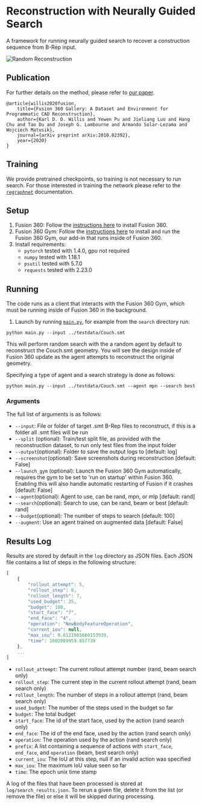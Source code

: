 # Reconstruction with Neurally Guided Search
A framework for running neurally guided search to recover a construction sequence from B-Rep input. 

![Random Reconstruction](https://i.gyazo.com/702ad3f8f443c44be4ad85383f7fa719.gif)

## Publication
For further details on the method, please refer to [our paper](https://arxiv.org/abs/2010.02392).
```
@article{willis2020fusion,
    title={Fusion 360 Gallery: A Dataset and Environment for Programmatic CAD Reconstruction},
    author={Karl D. D. Willis and Yewen Pu and Jieliang Luo and Hang Chu and Tao Du and Joseph G. Lambourne and Armando Solar-Lezama and Wojciech Matusik},
    journal={arXiv preprint arXiv:2010.02392},
    year={2020}
}
```

## Training
We provide pretrained checkpoints, so training is not necessary to run search. For those interested in training the network please refer to the [`regraphnet`](../regraphnet) documentation.

## Setup
1. Fusion 360: Follow the [instructions here](../#install-fusion-360) to install Fusion 360.
2. Fusion 360 Gym: Follow the [instructions here](../fusion360gym#running) to install and run the Fusion 360 Gym, our add-in that runs inside of Fusion 360.
3. Install requirements: 
    - `pytorch` tested with 1.4.0, gpu not required
    - `numpy` tested with 1.18.1
    - `psutil` tested with 5.7.0
    - `requests` tested with 2.23.0


## Running
The code runs as a client that interacts with the Fusion 360 Gym, which must be running inside of Fusion 360 in the background.
1. Launch by running [`main.py`](main.py), for example from the `search` directory run:
```
python main.py --input ../testdata/Couch.smt
```
This will perform random search with the a random agent by default to reconstruct the Couch.smt geometry. You will see the design inside of Fusion 360 update as the agent attempts to reconstruct the original geometry. 

Specifying a type of agent and a search strategy is done as follows:
```
python main.py --input ../testdata/Couch.smt --agent mpn --search best
```

### Arguments
The full list of arguments is as follows:
- `--input`: File or folder of target .smt B-Rep files to reconstruct, if this is a folder all .smt files will be run
- `--split` (optional): Train/test split file, as provided with the reconstruction dataset, to run only test files from the input folder 
- `--output`(optional): Folder to save the output logs to [default: log]
- `--screenshot`(optional): Save screenshots during reconstruction [default: False]
- `--launch_gym` (optional): Launch the Fusion 360 Gym automatically, requires the gym to be set to 'run on startup' within Fusion 360. Enabling this will also handle automatic restarting of Fusion if it crashes [default: False]
- `--agent`(optional): Agent to use, can be rand, mpn, or mlp [default: rand]
- `--search`(optional): Search to use, can be rand, beam or best [default: rand]
- `--budget`(optional): The number of steps to search [default: 100]
- `--augment`: Use an agent trained on augmented data [default: False]


## Results Log
Results are stored by default in the `log` directory as JSON files. Each JSON file contains a list of steps in the following structure:

```js
[
    {
        "rollout_attempt": 5,
        "rollout_step": 0,
        "rollout_length": 7,
        "used_budget": 35,
        "budget": 100,
        "start_face": "7",
        "end_face": "4",
        "operation": "NewBodyFeatureOperation",
        "current_iou": null,
        "max_iou": 0.6121965660153939,
        "time": 1602089959.857739
    },
    ...
]
```
- `rollout_attempt`: The current rollout attempt number  (rand, beam search only)
- `rollout_step`: The current step in the current rollout attempt (rand, beam search only)
- `rollout_length`: The number of steps in a rollout attempt (rand, beam search only)
- `used_budget`: The number of the steps used in the budget so far
- `budget`: The total budget
- `start_face`: The id of the start face, used by the action (rand search only)
- `end_face`: The id of the end face, used by the action (rand search only)
- `operation`: The operation used by the action (rand search only)
- `prefix`: A list containing a sequence of actions with `start_face`, `end_face`, and `operation` (beam, best search only)
- `current_iou`: The IoU at this step, null if an invalid action was specified
- `max_iou`: The maximum IoU value seen so far
- `time`: The epoch unix time stamp


A log of the files that have been processed is stored at `log/search_results.json`. To rerun a given file, delete it from the list (or remove the file) or else it will be skipped during processing.


